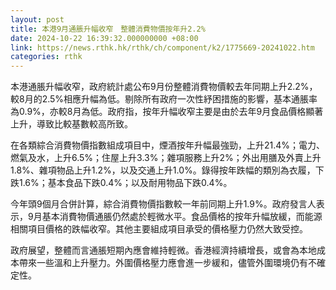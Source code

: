 ```yaml
---
layout: post
title: 本港9月通脹升幅收窄　整體消費物價按年升2.2%
date: 2024-10-22 16:39:32.000000000 +08:00
link: https://news.rthk.hk/rthk/ch/component/k2/1775669-20241022.htm
categories: rthk
---
```


本港通脹升幅收窄，政府統計處公布9月份整體消費物價較去年同期上升2.2%，較8月的2.5%相應升幅為低。剔除所有政府一次性紓困措施的影響，基本通脹率為0.9%，亦較8月為低。政府指，按年升幅收窄主要是由於去年9月食品價格顯著上升，導致比較基數較高所致。

在各類綜合消費物價指數組成項目中，煙酒按年升幅最強勁，上升21.4%；電力、燃氣及水，上升6.5%；住屋上升3.3%；雜項服務上升2%；外出用膳及外賣上升1.8%、雜項物品上升1.2%，以及交通上升1.0%。錄得按年跌幅的類別為衣履，下跌1.6%；基本食品下跌0.4%；以及耐用物品下跌0.4%。

今年頭9個月合併計算，綜合消費物價指數較一年前同期上升1.9%。政府發言人表示，9月基本消費物價通脹仍然處於輕微水平。食品價格的按年升幅放緩，而能源相關項目價格的跌幅收窄。其他主要組成項目承受的價格壓力仍然大致受控。

政府展望，整體而言通脹短期內應會維持輕微。香港經濟持續增長，或會為本地成本帶來一些溫和上升壓力。外圍價格壓力應會進一步緩和，儘管外圍環境仍有不確定性。
